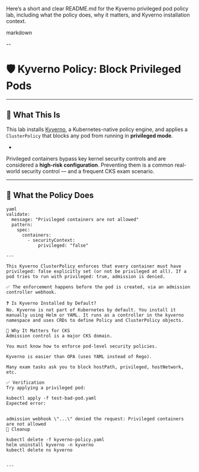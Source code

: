 Here’s a short and clear README.md for the Kyverno privileged pod policy lab, including what the policy does, why it matters, and Kyverno installation context.

markdown

--

# 🛡️ Kyverno Policy: Block Privileged Pods

---

## 📌 What This Is


This lab installs [Kyverno](https://kyverno.io), a Kubernetes-native policy engine, and applies a `ClusterPolicy` that blocks any pod from running in **privileged mode**.

-

Privileged containers bypass key kernel security controls and are considered a **high-risk configuration**. Preventing them is a common real-world security control — and a frequent CKS exam scenario.

---

## 🚫 What the Policy Does

```
yaml
validate:
  message: "Privileged containers are not allowed"
  pattern:
    spec:
      containers:
        - securityContext:
            privileged: "false"

---

This Kyverno ClusterPolicy enforces that every container must have privileged: false explicitly set (or not be privileged at all). If a pod tries to run with privileged: true, admission is denied.

✅ The enforcement happens before the pod is created, via an admission controller webhook.

❓ Is Kyverno Installed by Default?
No. Kyverno is not part of Kubernetes by default. You install it manually using Helm or YAML. It runs as a controller in the kyverno namespace and uses CRDs to define Policy and ClusterPolicy objects.

🧠 Why It Matters for CKS
Admission control is a major CKS domain.

You must know how to enforce pod-level security policies.

Kyverno is easier than OPA (uses YAML instead of Rego).

Many exam tasks ask you to block hostPath, privileged, hostNetwork, etc.

✅ Verification
Try applying a privileged pod:

kubectl apply -f test-bad-pod.yaml
Expected error:


admission webhook \"...\" denied the request: Privileged containers are not allowed
🔄 Cleanup

kubectl delete -f kyverno-policy.yaml
helm uninstall kyverno -n kyverno
kubectl delete ns kyverno


---
